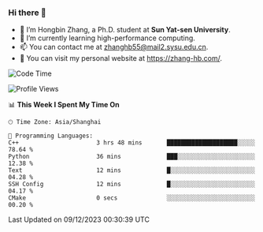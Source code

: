 ### Hi there 👋

- 🔭 I’m Hongbin Zhang, a Ph.D. student at **Sun Yat-sen University**.
- 🌱 I’m currently learning high-performance computing.
- 📫 You can contact me at zhanghb55@mail2.sysu.edu.cn.
- 👀 You can visit my personal website at https://zhang-hb.com/.

<!--START_SECTION:waka-->
![Code Time](http://img.shields.io/badge/Code%20Time-276%20hrs%205%20mins-blue)

![Profile Views](http://img.shields.io/badge/Profile%20Views-23-blue)

📊 **This Week I Spent My Time On** 

```text
🕑︎ Time Zone: Asia/Shanghai

💬 Programming Languages: 
C++                      3 hrs 48 mins       ████████████████████░░░░░   78.64 % 
Python                   36 mins             ███░░░░░░░░░░░░░░░░░░░░░░   12.38 % 
Text                     12 mins             █░░░░░░░░░░░░░░░░░░░░░░░░   04.28 % 
SSH Config               12 mins             █░░░░░░░░░░░░░░░░░░░░░░░░   04.17 % 
CMake                    0 secs              ░░░░░░░░░░░░░░░░░░░░░░░░░   00.20 % 
```


 Last Updated on 09/12/2023 00:30:39 UTC
<!--END_SECTION:waka-->
